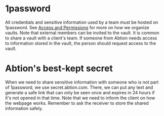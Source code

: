 # 1password

All credentials and sensitive information used by a team must be hosted on 1password. 
See [Access and Permissions](https://github.com/abtion/guidelines/blob/main/tools_and_services/access_and_permissions.md) for more on how we organize vaults.
Note that external members can be invited to the vault. It is common to share a vault with a client's team.
If someone from Abtion needs access to information stored in the vault, the person should request access to the vault. 

# Abtion's best-kept secret

When we need to share sensitive information with someone who is not part of 1password, we use secret.abtion.com. 
There, we can put any text and generate a safe link that can only be seen once and expires in 24 hours if it's not opened in that time. 
Note that we need to inform the client on how the webpage works. Remember to ask the receiver to store the shared information safely.

